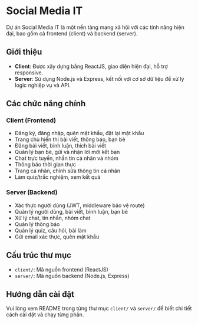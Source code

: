 # Social Media IT

Dự án Social Media IT là một nền tảng mạng xã hội với các tính năng hiện đại, bao gồm cả frontend (client) và backend (server).

## Giới thiệu

- **Client**: Được xây dựng bằng ReactJS, giao diện hiện đại, hỗ trợ responsive.
- **Server**: Sử dụng Node.js và Express, kết nối với cơ sở dữ liệu để xử lý logic nghiệp vụ và API.

## Các chức năng chính

### Client (Frontend)

- Đăng ký, đăng nhập, quên mật khẩu, đặt lại mật khẩu
- Trang chủ hiển thị bài viết, thông báo, bạn bè
- Đăng bài viết, bình luận, thích bài viết
- Quản lý bạn bè, gửi và nhận lời mời kết bạn
- Chat trực tuyến, nhắn tin cá nhân và nhóm
- Thông báo thời gian thực
- Trang cá nhân, chỉnh sửa thông tin cá nhân
- Làm quiz/trắc nghiệm, xem kết quả

### Server (Backend)

- Xác thực người dùng (JWT, middleware bảo vệ route)
- Quản lý người dùng, bài viết, bình luận, bạn bè
- Xử lý chat, tin nhắn, nhóm chat
- Quản lý thông báo
- Quản lý quiz, câu hỏi, bài làm
- Gửi email xác thực, quên mật khẩu

## Cấu trúc thư mục

- `client/`: Mã nguồn frontend (ReactJS)
- `server/`: Mã nguồn backend (Node.js, Express)

## Hướng dẫn cài đặt

Vui lòng xem README trong từng thư mục `client/` và `server/` để biết chi tiết cách cài đặt và chạy từng phần.
